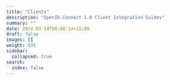 ```yaml
---
title: "Clients"
description: "OpenID Connect 1.0 Client Integration Guides"
summary: ""
date: 2024-03-14T06:00:14+11:00
draft: false
images: []
weight: 695
sidebar:
  collapsed: true
search:
  index: false
---
```

